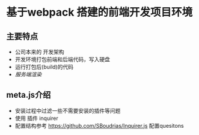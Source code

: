 # 基于webpack 搭建的前端开发项目环境

## 主要特点
- 公司本来的 开发架构
- 开发环境打包前端和后端代码，写入硬盘
- 运行打包后(build)的代码 
- *服务端渲染*

## meta.js介绍
- 安装过程中过滤一些不需要安装的插件等问题
- 使用 插件 inquirer
- 配置结构参考 https://github.com/SBoudrias/Inquirer.js 配置quesitons